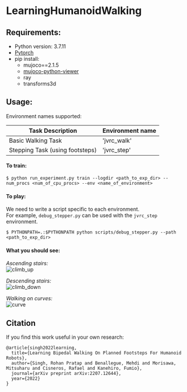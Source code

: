 # LearningHumanoidWalking

## Requirements:
- Python version: 3.7.11  
- [Pytorch](https://pytorch.org/)
- pip install:
  - mujoco==2.1.5
  - [mujoco-python-viewer](https://github.com/rohanpsingh/mujoco-python-viewer)
  - ray
  - transforms3d

## Usage:

Environment names supported:  

| Task Description      | Environment name |
| ----------- | ----------- |
| Basic Walking Task   | 'jvrc_walk' |
| Stepping Task (using footsteps)  | 'jvrc_step' |


#### **To train:** 

```
$ python run_experiment.py train --logdir <path_to_exp_dir> --num_procs <num_of_cpu_procs> --env <name_of_environment>
```  


#### **To play:**

We need to write a script specific to each environment.    
For example, `debug_stepper.py` can be used with the `jvrc_step` environment.  
```
$ PYTHONPATH=.:$PYTHONPATH python scripts/debug_stepper.py --path <path_to_exp_dir>
```

#### **What you should see:**

*Ascending stairs:*  
![climb_up](https://user-images.githubusercontent.com/16384313/180697513-25796b1a-87e0-4ab2-9e5f-d86c58ebea36.gif)

*Descending stairs:*  
![climb_down](https://user-images.githubusercontent.com/16384313/180697788-d1a2eec0-0d3d-451a-95e0-9f0e60191c34.gif)

*Walking on curves:*  
![curve](https://user-images.githubusercontent.com/16384313/180697266-7b44beb3-38bf-4494-b568-963919dc1106.gif)


## Citation
If you find this work useful in your own research:
```
@article{singh2022learning,
  title={Learning Bipedal Walking On Planned Footsteps For Humanoid Robots},
  author={Singh, Rohan Pratap and Benallegue, Mehdi and Morisawa, Mitsuharu and Cisneros, Rafael and Kanehiro, Fumio},
  journal={arXiv preprint arXiv:2207.12644},
  year={2022}
}
```

